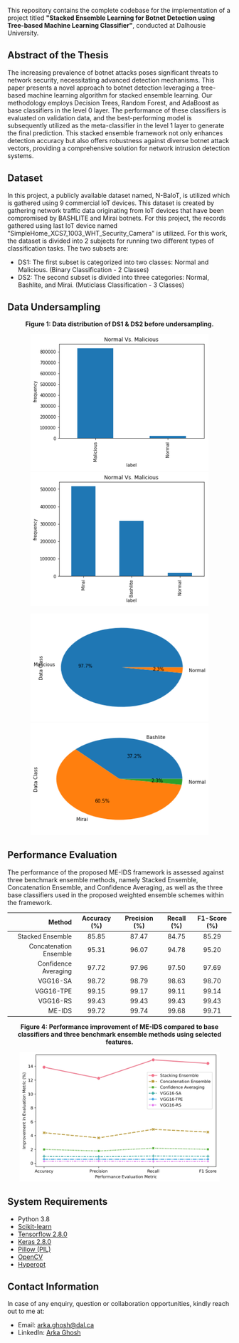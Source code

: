 This repository contains the complete codebase for the implementation of a project titled **"Stacked Ensemble Learning for Botnet Detection using Tree-based Machine Learning Classifier"**, conducted at Dalhousie University. 

## Abstract of the Thesis
The increasing prevalence of botnet attacks poses significant threats to network security, necessitating advanced detection mechanisms. This paper presents a novel approach to botnet detection leveraging a tree-based machine learning algorithm for stacked ensemble learning. Our methodology employs Decision Trees, Random Forest, and AdaBoost as base classifiers in the level 0 layer. The performance of these classifiers is evaluated on validation data, and the best-performing model is subsequently utilized as the meta-classifier in the level 1 layer to generate the final prediction.  This stacked ensemble framework not only enhances detection accuracy but also offers robustness against diverse botnet attack vectors, providing a comprehensive solution for network intrusion detection systems.

## Dataset 
In this project, a publicly available dataset named, N-BaIoT, is utilized which is gathered using 9 commercial IoT devices. This dataset is created by gathering network traffic data originating from IoT devices that have been compromised by BASHLITE and Mirai botnets. For this project, the records gathered using last IoT device named "SimpleHome_XCS7_1003_WHT_Security_Camera" is utilized. For this work, the dataset is divided into 2 subjects for running two different types of classification tasks. The two subsets are:

* DS1: The first subset is categorized into two classes: Normal and Malicious. (Binary Classification - 2 Classes)
* DS2: The second subset is divided into three categories: Normal, Bashlite, and Mirai. (Muticlass Classification - 3 Classes)

## Data Undersampling

**<p align="center">Figure 1: Data distribution of DS1 & DS2 before undersampling.</p>**
<p align="center">
<img src="https://github.com/arkog96/Stacked-Ensemble-Learning-for-Botnet-Detection-Using-Tree-Based-ML-Classifier/blob/main/Figures/DS1%20Bar%20Chart.png" width="400" />
<img src="https://github.com/arkog96/Stacked-Ensemble-Learning-for-Botnet-Detection-Using-Tree-Based-ML-Classifier/blob/main/Figures/DS2%20Bar%20Chart.png" width="400" />
</p>

<p align="center">
<img src="https://github.com/arkog96/Stacked-Ensemble-Learning-for-Botnet-Detection-Using-Tree-Based-ML-Classifier/blob/main/Figures/DS1%20Pie%20Chart.png" width="400" />
<img src="https://github.com/arkog96/Stacked-Ensemble-Learning-for-Botnet-Detection-Using-Tree-Based-ML-Classifier/blob/main/Figures/DS2%20Pie%20Chart.png" width="400" />
</p>

## Performance Evaluation 
The performance of the proposed ME-IDS framework is assessed against three benchmark ensemble methods, namely Stacked Ensemble, Concatenation Ensemble, and Confidence Averaging, as well as the three base classifiers used in the proposed weighted ensemble schemes within the framework.

| Method          | Accuracy (%) | Precision (%) | Recall (%) | F1-Score (%) |
|-----------------:|:----------:|:----------:|:----------:|:----------:|
| Stacked Ensemble| 85.85    | 87.47     | 84.75  | 85.29    |
| Concatenation Ensemble| 95.31 | 96.07     | 94.78  | 95.20    |
| Confidence Averaging   | 97.72 | 97.96     | 97.50  | 97.69    |
| VGG16-SA        | 98.72    | 98.79     | 98.63  | 98.70    |
| VGG16-TPE       | 99.15    | 99.17     | 99.11  | 99.14    |
| VGG16-RS        | 99.43    | 99.43     | 99.43  | 99.43    |
| ME-IDS          | 99.72    | 99.74     | 99.68  | 99.71    |

**<p align="center">Figure 4: Performance improvement of ME-IDS compared to base classifiers and three benchmark ensemble methods using selected features.</p>**
<p align="center">
<img src="https://github.com/arkog96/Weighted-Ensemble-Transfer-Learning-based-Intrusion-Detection-System-/blob/main/Figures/Performance%20Improvement.jpg" width="450" />
</p>

## System Requirements
 * Python 3.8
 * [Scikit-learn](https://scikit-learn.org/)
 * [Tensorflow 2.8.0](https://pypi.org/project/tensorflow/2.8.0/)
 * [Keras 2.8.0](https://pypi.org/project/keras/)
 * [Pillow (PIL)](https://pillow.readthedocs.io/)
 * [OpenCV](https://opencv.org/)
 * [Hyperopt](http://hyperopt.github.io/hyperopt/)

## Contact Information
In case of any enquiry, question or collaboration opportunities, kindly reach out to me at:
* Email: [arka.ghosh@dal.ca](mailto:arka.ghosh@dal.ca)
* LinkedIn: [Arka Ghosh](https://www.linkedin.com/in/llarkaghoshll/) 
